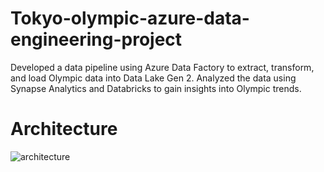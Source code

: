 # Tokyo-olympic-azure-data-engineering-project
Developed a data pipeline using Azure Data Factory to extract, transform, and load Olympic data into Data Lake Gen 2. Analyzed the data using Synapse Analytics and Databricks to gain insights into Olympic trends.

# Architecture
![architecture](https://github.com/user-attachments/assets/95c09e48-ee34-4363-a202-5bb0ba9a49f0)
